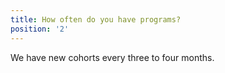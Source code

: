 ```yaml
---
title: How often do you have programs?
position: '2'
---
```

We have new cohorts every three to four months.
